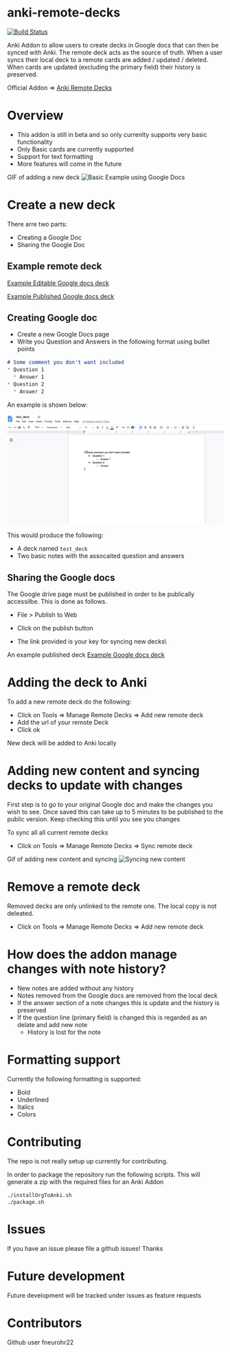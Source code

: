 # anki-remote-decks

[![Build Status](https://travis-ci.org/c-okelly/anki-remote-decks.svg?branch=master)](https://travis-ci.org/c-okelly/anki-remote-deck)

Anki Addon to allow users to create decks in Google docs that can then be synced with Anki. The remote deck acts as the source of truth. When a user syncs their local deck to a remote cards are added / updated / deleted. When cards are updated (excluding the primary field) their history is preserved.

Official Addon => [Anki Remote Decks](https://ankiweb.net/shared/info/911568091)

# Overview

* This addon is still in beta and so only currenlty supports very basic functionality
* Only Basic cards are currently supported
* Support for text formatting
* More features will come in the future

GIF of adding a new deck
![Basic Example using Google Docs](assets/newDeck.gif)

# Create a new deck

There arre two parts:
* Creating a Google Doc
* Sharing the Google Doc

## Example remote deck


[Example Editable Google docs deck](https://docs.google.com/document/d/1fmGrSfiygvgUj2BXGMPH5PbI_M8ILh6pUfFjAZobOJQ)

[Example Published Google docs deck](https://docs.google.com/document/d/e/2PACX-1vRXWGu8WvCojrLqMKsf8dTOWstrO1yLy4-8x5nkauRnMyc4iXrwkwY3BThXHc3SlCYqv8ULxup3QiOX/pub)

## Creating Google doc

* Create a new Google Docs page
* Write you Question and Answers in the following format using bullet points

```markdown
# Some comment you don't want included
* Question 1
  * Answer 1
* Question 2
  * Answer 2
```

An example is shown below:

![Google Docs image](assets/exampleDoc.png)

This would produce the following:

  * A deck named ```test_deck```
  * Two basic notes with the assocaited question and answers

## Sharing the Google docs

The Google drive page must be published in order to be publically accessilbe. This is done as follows.

* File > Publish to Web
* Click on the publish button


* The link provided is your key for syncing new decks\

An example published deck [Example Google docs deck](https://docs.google.com/document/d/e/2PACX-1vRXWGu8WvCojrLqMKsf8dTOWstrO1yLy4-8x5nkauRnMyc4iXrwkwY3BThXHc3SlCYqv8ULxup3QiOX/pub)


# Adding the deck to Anki


To add a new remote deck do the following:

* Click on Tools => Manage Remote Decks => Add new remote deck
* Add the url of your remote Deck
* Click ok

New deck will be added to Anki locally

# Adding new content and syncing decks to update with changes

First step is to go to your original Google doc and make the changes you wish to see.
Once saved this can take up to 5 minutes to be published to the public version. Keep checking this until you see you changes

To sync all all current remote decks

* Click on Tools => Manage Remote Decks => Sync remote deck

Gif of adding new content and syncing
![Syncing new content](assets/newQuestion.gif)

# Remove a remote deck

Removed decks are only unlinked to the remote one. The local copy is not deleated.

* Click on Tools => Manage Remote Decks => Add new remote deck

# How does the addon manage changes with note history?

* New notes are added without any history
* Notes removed from the Google docs are removed from the local deck
* If the answer section of a note changes this is update and the history is preserved
* If the question line (primary field) is changed this is regarded as an delate and add new note
  * History is lost for the note

# Formatting support

Currently the following formatting is supported:

* Bold
* Underlined
* Italics
* Colors

# Contributing

The repo is not really setup up currently for contributing. 

In order to package the repository run the following scripts. This will generate a zip with the required files for an Anki Addon

```
./installOrgToAnki.sh
./package.sh
```

# Issues

If you have an issue please file a github issues! Thanks

# Future development

Future development will be tracked under issues as feature requests

# Contributors

Github user fneurohr22
